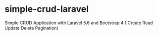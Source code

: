 # simple-crud-laravel
Simple CRUD Application with Laravel 5.6 and Bootstrap 4 ( Create Read Update Delete Pagination)

